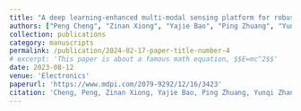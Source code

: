 ```yaml
---
title: "A deep learning-enhanced multi-modal sensing platform for robust human object detection and tracking in challenging environments"
authors: ["Peng Cheng", "Zinan Xiong", "Yajie Bao", "Ping Zhuang", "Yunqi Zhang", "Erik Blasch", "Genshe Chen"]
collection: publications
category: manuscripts
permalink: /publication/2024-02-17-paper-title-number-4
# excerpt: 'This paper is about a famous math equation, $$E=mc^2$$'
date: 2023-08-12
venue: 'Electronics'
paperurl: 'https://www.mdpi.com/2079-9292/12/16/3423'
citation: 'Cheng, Peng, Zinan Xiong, Yajie Bao, Ping Zhuang, Yunqi Zhang, Erik Blasch, and Genshe Chen. 2023. "A Deep Learning-Enhanced Multi-Modal Sensing Platform for Robust Human Object Detection and Tracking in Challenging Environments" Electronics 12, no. 16: 3423. https://doi.org/10.3390/electronics12163423'
---
```


